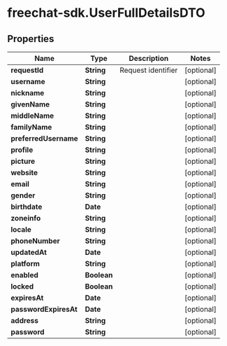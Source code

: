 # freechat-sdk.UserFullDetailsDTO

## Properties

Name | Type | Description | Notes
------------ | ------------- | ------------- | -------------
**requestId** | **String** | Request identifier | [optional] 
**username** | **String** |  | [optional] 
**nickname** | **String** |  | [optional] 
**givenName** | **String** |  | [optional] 
**middleName** | **String** |  | [optional] 
**familyName** | **String** |  | [optional] 
**preferredUsername** | **String** |  | [optional] 
**profile** | **String** |  | [optional] 
**picture** | **String** |  | [optional] 
**website** | **String** |  | [optional] 
**email** | **String** |  | [optional] 
**gender** | **String** |  | [optional] 
**birthdate** | **Date** |  | [optional] 
**zoneinfo** | **String** |  | [optional] 
**locale** | **String** |  | [optional] 
**phoneNumber** | **String** |  | [optional] 
**updatedAt** | **Date** |  | [optional] 
**platform** | **String** |  | [optional] 
**enabled** | **Boolean** |  | [optional] 
**locked** | **Boolean** |  | [optional] 
**expiresAt** | **Date** |  | [optional] 
**passwordExpiresAt** | **Date** |  | [optional] 
**address** | **String** |  | [optional] 
**password** | **String** |  | [optional] 


